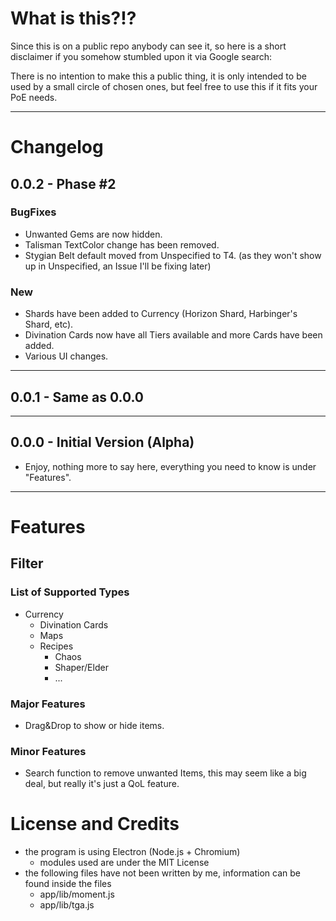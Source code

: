# What is this?!?

Since this is on a public repo anybody can see it, so here is a short disclaimer if you somehow stumbled upon it via Google search:

There is no intention to make this a public thing, it is only intended to be used by a small circle of chosen ones, but feel free to use this if it fits your PoE needs.

---

# Changelog
## 0.0.2 - Phase #2
### BugFixes

* Unwanted Gems are now hidden.
* Talisman TextColor change has been removed.
* Stygian Belt default moved from Unspecified to T4. (as they won't show up in Unspecified, an Issue I'll be fixing later)

### New

* Shards have been added to Currency (Horizon Shard, Harbinger's Shard, etc).
* Divination Cards now have all Tiers available and more Cards have been added.
* Various UI changes.

---

## 0.0.1 - Same as 0.0.0

---

## 0.0.0 - Initial Version (Alpha)

* Enjoy, nothing more to say here, everything you need to know is under "Features".

---


# Features

## Filter

### List of Supported Types
* Currency
  * Divination Cards
  * Maps
  * Recipes
    * Chaos
    * Shaper/Elder
    * ...

### Major Features

* Drag&Drop to show or hide items.
  

### Minor Features

* Search function to remove unwanted Items, this may seem like a big deal, but really it's just a QoL feature.

# License and Credits

- the program is using Electron (Node.js + Chromium)
  - modules used are under the MIT License
- the following files have not been written by me, information can be found inside the files
  - app/lib/moment.js
  - app/lib/tga.js